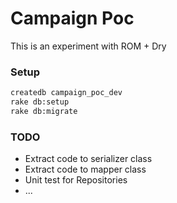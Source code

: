 # Campaign Poc

This is an experiment with ROM + Dry

### Setup

```sh
createdb campaign_poc_dev
rake db:setup
rake db:migrate
```

### TODO

- Extract code to serializer class
- Extract code to mapper class
- Unit test for Repositories
- ...
